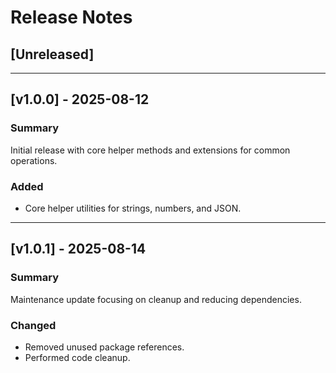 # Release Notes

## [Unreleased]

---

## [v1.0.0] - 2025-08-12
### Summary
Initial release with core helper methods and extensions for common operations.

### Added
- Core helper utilities for strings, numbers, and JSON.

---

## [v1.0.1] - 2025-08-14
### Summary
Maintenance update focusing on cleanup and reducing dependencies.

### Changed
- Removed unused package references.
- Performed code cleanup.